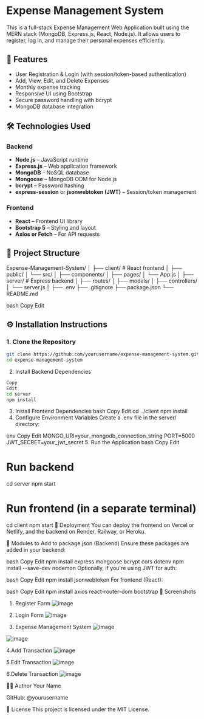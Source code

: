 # Expense Management System

This is a full-stack Expense Management Web Application built using the MERN stack (MongoDB, Express.js, React, Node.js). It allows users to register, log in, and manage their personal expenses efficiently.

## 📌 Features

- User Registration & Login (with session/token-based authentication)
- Add, View, Edit, and Delete Expenses
- Monthly expense tracking
- Responsive UI using Bootstrap
- Secure password handling with bcrypt
- MongoDB database integration

## 🛠️ Technologies Used

### Backend
- **Node.js** – JavaScript runtime
- **Express.js** – Web application framework
- **MongoDB** – NoSQL database
- **Mongoose** – MongoDB ODM for Node.js
- **bcrypt** – Password hashing
- **express-session** or **jsonwebtoken (JWT)** – Session/token management

### Frontend
- **React** – Frontend UI library
- **Bootstrap 5** – Styling and layout
- **Axios or Fetch** – For API requests

## 📂 Project Structure

Expense-Management-System/
│
├── client/ # React frontend
│ ├── public/
│ └── src/
│ ├── components/
│ ├── pages/
│ └── App.js
│
├── server/ # Express backend
│ ├── routes/
│ ├── models/
│ ├── controllers/
│ └── server.js
│
├── .env
├── .gitignore
├── package.json
└── README.md

bash
Copy
Edit

## ⚙️ Installation Instructions

### 1. Clone the Repository

```bash
git clone https://github.com/yourusername/expense-management-system.git
cd expense-management-system
```
2. Install Backend Dependencies
```bash
Copy
Edit
cd server
npm install
```
3. Install Frontend Dependencies
bash
Copy
Edit
cd ../client
npm install
4. Configure Environment Variables
Create a .env file in the server/ directory:

env
Copy
Edit
MONGO_URI=your_mongodb_connection_string
PORT=5000
JWT_SECRET=your_jwt_secret
5. Run the Application
bash
Copy
Edit
# Run backend
cd server
npm start

# Run frontend (in a separate terminal)
cd client
npm start
🚀 Deployment
You can deploy the frontend on Vercel or Netlify, and the backend on Render, Railway, or Heroku.

🧩 Modules to Add to package.json (Backend)
Ensure these packages are added in your backend:

bash
Copy
Edit
npm install express mongoose bcrypt cors dotenv
npm install --save-dev nodemon
Optionally, if you're using JWT for auth:

bash
Copy
Edit
npm install jsonwebtoken
For frontend (React):

bash
Copy
Edit
npm install axios react-router-dom bootstrap
📸 Screenshots
1. Register Form
![image](https://github.com/user-attachments/assets/5d0bbedc-c095-4058-bdb3-97243cc56256)

2. Login Form
![image](https://github.com/user-attachments/assets/fbc853b6-64c3-46f5-8266-5432af6155e5)

3. Expense Management System
![image](https://github.com/user-attachments/assets/f032b17b-51f9-4f9f-a423-8067c3589c5b)

![image](https://github.com/user-attachments/assets/1025af18-ef71-49a9-939b-36cb1b1facd6)

4.Add Transaction
![image](https://github.com/user-attachments/assets/37b6191c-7e30-47d4-a87c-0e4a72e546da)

5.Edit Transaction
![image](https://github.com/user-attachments/assets/5ff0afae-f206-4476-ac92-c65b0a43e394)

6.Delete Transaction
![image](https://github.com/user-attachments/assets/32913fcd-f961-426c-8b7e-915a02d47fad)

🧑‍💻 Author
Your Name

GitHub: @yourusername

📄 License
This project is licensed under the MIT License.



